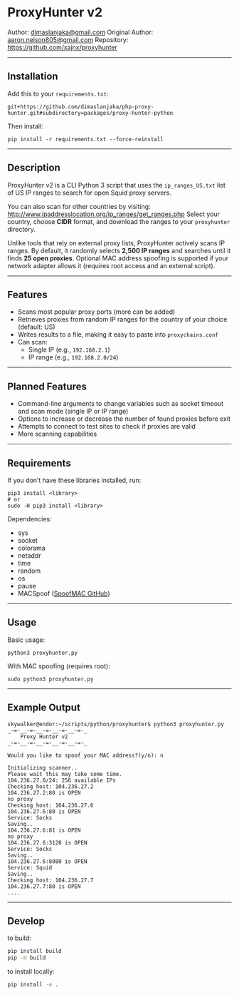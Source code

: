 # ProxyHunter v2

Author: dimaslanjaka@gmail.com
Original Author: aaron.nelson805@gmail.com
Repository: https://github.com/xajnx/proxyhunter

---

## Installation

Add this to your `requirements.txt`:

```
git+https://github.com/dimaslanjaka/php-proxy-hunter.git#subdirectory=packages/proxy-hunter-python
```

Then install:

```
pip install -r requirements.txt --force-reinstall
```

---

## Description

ProxyHunter v2 is a CLI Python 3 script that uses the `ip_ranges_US.txt` list of US IP ranges to search for open Squid proxy servers.

You can also scan for other countries by visiting:
http://www.ipaddresslocation.org/ip_ranges/get_ranges.php
Select your country, choose **CIDR** format, and download the ranges to your `proxyhunter` directory.

Unlike tools that rely on external proxy lists, ProxyHunter actively scans IP ranges.
By default, it randomly selects **2,500 IP ranges** and searches until it finds **25 open proxies**.
Optional MAC address spoofing is supported if your network adapter allows it (requires root access and an external script).

---

## Features

- Scans most popular proxy ports (more can be added)
- Retrieves proxies from random IP ranges for the country of your choice (default: US)
- Writes results to a file, making it easy to paste into `proxychains.conf`
- Can scan:
  - Single IP (e.g., `192.168.2.1`)
  - IP range (e.g., `192.168.2.0/24`)

---

## Planned Features

- Command-line arguments to change variables such as socket timeout and scan mode (single IP or IP range)
- Options to increase or decrease the number of found proxies before exit
- Attempts to connect to test sites to check if proxies are valid
- More scanning capabilities

---

## Requirements

If you don’t have these libraries installed, run:

```
pip3 install <library>
# or
sudo -H pip3 install <library>
```

Dependencies:
- sys
- socket
- colorama
- netaddr
- time
- random
- os
- pause
- MACSpoof ([SpoofMAC GitHub](https://github.com/feross/SpoofMAC))

---

## Usage

Basic usage:

```
python3 proxyhunter.py
```

With MAC spoofing (requires root):

```
sudo python3 proxyhunter.py
```

---

## Example Output

```
skywalker@endor:~/scripts/python/proxyhunter$ python3 proxyhunter.py
_-=-__-=-__-=-__-=-__-=-_
    Proxy Hunter v2
_-=-__-=-__-=-__-=-__-=-_

Would you like to spoof your MAC address?(y/n): n

Initializing scanner..
Please wait this may take some time.
104.236.27.0/24: 256 available IPs
Checking host: 104.236.27.2
104.236.27.2:80 is OPEN
no proxy
Checking host: 104.236.27.6
104.236.27.6:80 is OPEN
Service: Socks
Saving..
104.236.27.6:81 is OPEN
no proxy
104.236.27.6:3128 is OPEN
Service: Socks
Saving..
104.236.27.6:8080 is OPEN
Service: Squid
Saving..
Checking host: 104.236.27.7
104.236.27.7:80 is OPEN
....
```

---


## Develop

to build:

```bash
pip install build
pip -m build
```

to install locally:

```bash
pip install -e .
```
